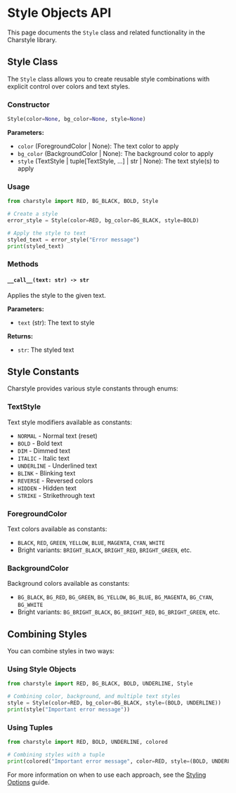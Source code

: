 # Style Objects API

This page documents the `Style` class and related functionality in the Charstyle library.

## Style Class

The `Style` class allows you to create reusable style combinations with explicit control over colors and text styles.

### Constructor

```python
Style(color=None, bg_color=None, style=None)
```

**Parameters:**

- `color` (ForegroundColor | None): The text color to apply
- `bg_color` (BackgroundColor | None): The background color to apply
- `style` (TextStyle | tuple[TextStyle, ...] | str | None): The text style(s) to apply

### Usage

```python
from charstyle import RED, BG_BLACK, BOLD, Style

# Create a style
error_style = Style(color=RED, bg_color=BG_BLACK, style=BOLD)

# Apply the style to text
styled_text = error_style("Error message")
print(styled_text)
```

### Methods

#### `__call__(text: str) -> str`

Applies the style to the given text.

**Parameters:**
- `text` (str): The text to style

**Returns:**
- `str`: The styled text

## Style Constants

Charstyle provides various style constants through enums:

### TextStyle

Text style modifiers available as constants:

- `NORMAL` - Normal text (reset)
- `BOLD` - Bold text
- `DIM` - Dimmed text
- `ITALIC` - Italic text
- `UNDERLINE` - Underlined text
- `BLINK` - Blinking text
- `REVERSE` - Reversed colors
- `HIDDEN` - Hidden text
- `STRIKE` - Strikethrough text

### ForegroundColor

Text colors available as constants:

- `BLACK`, `RED`, `GREEN`, `YELLOW`, `BLUE`, `MAGENTA`, `CYAN`, `WHITE`
- Bright variants: `BRIGHT_BLACK`, `BRIGHT_RED`, `BRIGHT_GREEN`, etc.

### BackgroundColor

Background colors available as constants:

- `BG_BLACK`, `BG_RED`, `BG_GREEN`, `BG_YELLOW`, `BG_BLUE`, `BG_MAGENTA`, `BG_CYAN`, `BG_WHITE`
- Bright variants: `BG_BRIGHT_BLACK`, `BG_BRIGHT_RED`, `BG_BRIGHT_GREEN`, etc.

## Combining Styles

You can combine styles in two ways:

### Using Style Objects

```python
from charstyle import RED, BG_BLACK, BOLD, UNDERLINE, Style

# Combining color, background, and multiple text styles
style = Style(color=RED, bg_color=BG_BLACK, style=(BOLD, UNDERLINE))
print(style("Important error message"))
```

### Using Tuples

```python
from charstyle import RED, BOLD, UNDERLINE, colored

# Combining styles with a tuple
print(colored("Important error message", color=RED, style=(BOLD, UNDERLINE)))
```

For more information on when to use each approach, see the [Styling Options](../usage/styling-options.md) guide.
